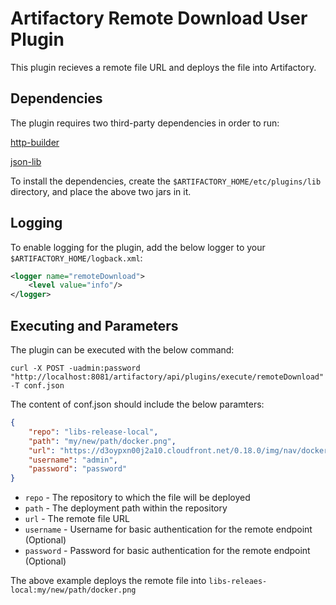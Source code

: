 Artifactory Remote Download User Plugin
=======================================

This plugin recieves a remote file URL and deploys the file into Artifactory.

Dependencies
------------

The plugin requires two third-party dependencies in order to run:

[http-builder](https://jcenter.bintray.com/org/codehaus/groovy/modules/http-builder/http-builder/0.7.2/http-builder-0.7.2.jar)

[json-lib](https://jcenter.bintray.com/net/sf/json-lib/json-lib/2.4/json-lib-2.4-jdk15.jar)

To install the dependencies, create the `$ARTIFACTORY_HOME/etc/plugins/lib`
directory, and place the above two jars in it.

Logging
-------

To enable logging for the plugin, add the below logger to your
`$ARTIFACTORY_HOME/logback.xml`:

```xml
<logger name="remoteDownload">
    <level value="info"/>
</logger>
```

Executing and Parameters
------------------------

The plugin can be executed with the below command:

`curl -X POST -uadmin:password "http://localhost:8081/artifactory/api/plugins/execute/remoteDownload" -T conf.json`

The content of conf.json should include the below paramters:

```JSON
{
    "repo": "libs-release-local",
    "path": "my/new/path/docker.png",
    "url": "https://d3oypxn00j2a10.cloudfront.net/0.18.0/img/nav/docker-logo-loggedout.png",
    "username": "admin",
    "password": "password"
}
```

- `repo` - The repository to which the file will be deployed
- `path` - The deployment path within the repository
- `url` - The remote file URL
- `username` - Username for basic authentication for the remote endpoint
  (Optional)
- `password` - Password for basic authentication for the remote endpoint
  (Optional)

The above example deploys the remote file into
`libs-releaes-local:my/new/path/docker.png`
